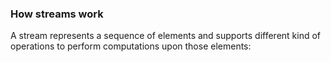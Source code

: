

### How streams work
A stream represents a sequence of elements and supports different kind of operations to perform computations upon those elements:
